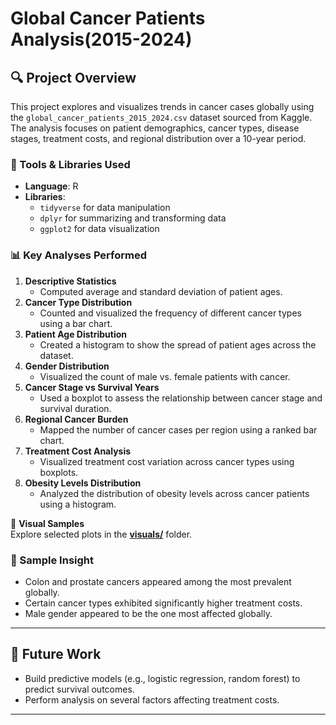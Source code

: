 # Global Cancer Patients Analysis(2015-2024)
## 🔍 Project Overview

This project explores and visualizes trends in cancer cases globally using the `global_cancer_patients_2015_2024.csv` dataset sourced from Kaggle. The analysis focuses on patient demographics, cancer types, disease stages, treatment costs, and regional distribution over a 10-year period.

### 🧰 Tools & Libraries Used

- **Language**: R  
- **Libraries**:  
  - `tidyverse` for data manipulation  
  - `dplyr` for summarizing and transforming data  
  - `ggplot2` for data visualization

### 📊 Key Analyses Performed

1. **Descriptive Statistics**
     * Computed average and standard deviation of patient ages.
2. **Cancer Type Distribution**
     * Counted and visualized the frequency of different cancer types using a bar chart.
3. **Patient Age Distribution**
     * Created a histogram to show the spread of patient ages across the dataset.  
4. **Gender Distribution**
     * Visualized the count of male vs. female patients with cancer.
5. **Cancer Stage vs Survival Years**
     * Used a boxplot to assess the relationship between cancer stage and survival duration.
6. **Regional Cancer Burden**
     * Mapped the number of cancer cases per region using a ranked bar chart. 
8. **Treatment Cost Analysis**
     * Visualized treatment cost variation across cancer types using boxplots.
9. **Obesity Levels Distribution**
     * Analyzed the distribution of obesity levels across cancer patients using a histogram.

📸 **Visual Samples**  
Explore selected plots in the [**visuals/**](visuals) folder.

### 📌 Sample Insight

- Colon and prostate cancers appeared among the most prevalent globally.    
- Certain cancer types exhibited significantly higher treatment costs.  
- Male gender appeared to be the one most affected globally.

---

## 🚀 Future Work

- Build predictive models (e.g., logistic regression, random forest) to predict survival outcomes.
- Perform analysis on several factors affecting treatment costs.

---



